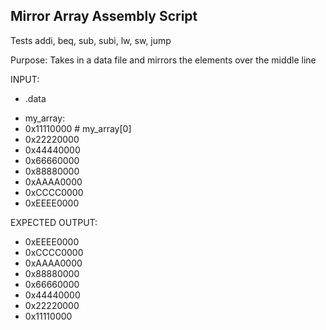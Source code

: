 ## Mirror Array Assembly Script

Tests addi, beq, sub, subi, lw, sw, jump

Purpose: Takes in a data file and mirrors the elements over the middle line

INPUT:
- .data
* my_array:
* 0x11110000	# my_array[0]
* 0x22220000
* 0x44440000
* 0x66660000
* 0x88880000
* 0xAAAA0000
* 0xCCCC0000
* 0xEEEE0000

EXPECTED OUTPUT:
* 0xEEEE0000
* 0xCCCC0000
* 0xAAAA0000
* 0x88880000
* 0x66660000
* 0x44440000
* 0x22220000
* 0x11110000
